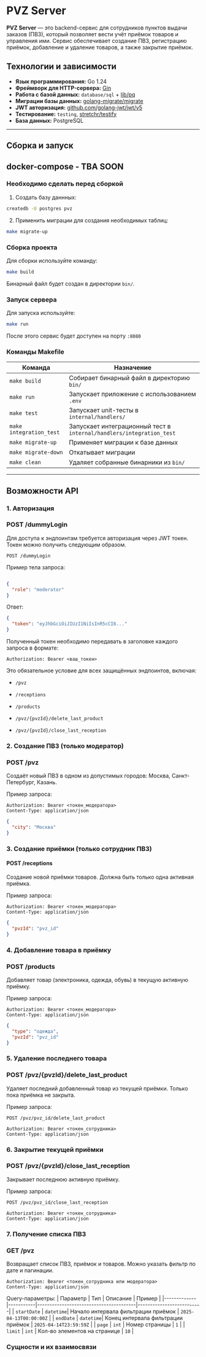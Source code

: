 # PVZ Server

**PVZ Server** — это backend-сервис для сотрудников пунктов выдачи заказов (ПВЗ), который позволяет вести учёт приёмок товаров и управления ими. Сервис обеспечивает создание ПВЗ, регистрацию приёмок, добавление и удаление товаров, а также закрытие приёмок. 

## Технологии и зависимости

- **Язык программирования:** Go 1.24
- **Фреймворк для HTTP-сервера:** [Gin](https://github.com/gin-gonic/gin)
- **Работа с базой данных:** `database/sql` + [lib/pq](https://github.com/lib/pq)
- **Миграции базы данных:** [golang-migrate/migrate](https://github.com/golang-migrate/migrate)
- **JWT авторизация:** [github.com/golang-jwt/jwt/v5](https://github.com/golang-jwt/jwt)
- **Тестирование:** `testing`, [stretchr/testify](https://github.com/stretchr/testify)
- **База данных:** PostgreSQL

---

## Сборка и запуск
## docker-compose - TBA SOON

### Необходимо сделать перед сборкой

1. Создать базу даннных:

```bash
createdb -U postgres pvz
```

2. Применить миграции для создания необходимых таблиц:
```bash
make migrate-up
```

### Сборка проекта

Для сборки используйте команду:

```bash
make build
```

Бинарный файл будет создан в директории `bin/`.

### Запуск сервера

Для запуска используйте:

```bash
make run
```

После этого сервис будет доступен на порту `:8080`

### Команды Makefile

| Команда                 | Назначение                                                          |
|-------------------------|---------------------------------------------------------------------|
| `make build`            | Собирает бинарный файл в директорию `bin/`                         |
| `make run`              | Запускает приложение с использованием `.env`                       |
| `make test`             | Запускает unit-тесты в `internal/handlers/`                        |
| `make integration_test` | Запускает интеграционный тест в `internal/handlers/integration_test` |
| `make migrate-up`       | Применяет миграции к базе данных                                   |
| `make migrate-down`     | Откатывает миграции                                                 |
| `make clean`            | Удаляет собранные бинарники из `bin/`                              |


---

## Возможности API

### 1. Авторизация 

### POST /dummyLogin
Для доступа к эндпоинтам требуется авторизация через JWT токен.
Токен можно получить следующим образом. 

```http
POST /dummyLogin
```

Пример тела запроса:

```json

{
  "role": "moderator"
}

```

Ответ:

```json
{
  "token": "eyJhbGciOiJIUzI1NiIsInR5cCI6..."
}
```

Полученный токен необходимо передавать в заголовке каждого запроса в формате:

```http
Authorization: Bearer <ваш_токен>
```
Это обязательное условие для всех защищённых эндпоинтов, включая:

- `/pvz`

- `/receptions`

- `/products`

- `/pvz/{pvzId}/delete_last_product`

- `/pvz/{pvzId}/close_last_reception`

### 2. Создание ПВЗ (только модератор)

### POST /pvz

Создаёт новый ПВЗ в одном из допустимых городов: Москва, Санкт-Петербург, Казань.

Пример запроса:

```http
Authorization: Bearer <токен_модератора>
Content-Type: application/json
```
```json
{
  "city": "Москва"
}
```

### 3. Создание приёмки (только сотрудник ПВЗ)

#### POST /receptions

Создание новой приёмки товаров. Должна быть только одна активная приёмка.

Пример запроса:

```http
Authorization: Bearer <токен_модератора>
Content-Type: application/json
```
```json
{
  "pvzId": "pvz_id"
}
```

### 4. Добавление товара в приёмку

### POST /products

Добавляет товар (электроника, одежда, обувь) в текущую активную приёмку.

Пример запроса:

```http
Authorization: Bearer <токен_модератора>
Content-Type: application/json
```
```json
{
  "type": "одежда",
  "pvzId": "pvz_id"
}
```

### 5. Удаление последнего товара

### POST /pvz/{pvzId}/delete_last_product

Удаляет последний добавленный товар из текущей приёмки. Только пока приёмка не закрыта.

Пример запроса:

```http
POST /pvz/pvz_id/delete_last_product
```

```http
Authorization: Bearer <токен_сотрудника>
Content-Type: application/json
```

### 6. Закрытие текущей приёмки

### POST /pvz/{pvzId}/close_last_reception

Закрывает последнюю активную приёмку.

Пример запроса:

```http
POST /pvz/pvz_id/close_last_reception
```

```http
Authorization: Bearer <токен_сотрудника>
Content-Type: application/json
```

### 7. Получение списка ПВЗ

### GET /pvz

Возвращает список ПВЗ, приёмок и товаров. Можно указать фильтр по дате и пагинации.

```http
Authorization: Bearer <токен_сотрудника или модератора>
Content-Type: application/json
```
Query-параметры:
| Параметр    | Тип       | Описание                               | Пример                  |
|-------------|-----------|----------------------------------------|--------------------------|
| `startDate` | `datetime`| Начало интервала фильтрации приёмок    | `2025-04-13T00:00:00Z`  |
| `endDate`   | `datetime`| Конец интервала фильтрации приёмок     | `2025-04-14T23:59:59Z`  |
| `page`      | `int`     | Номер страницы                         | `1`                      |
| `limit`     | `int`     | Кол-во элементов на странице    | `10`                     |


### Сущности и их взаимосвязи

